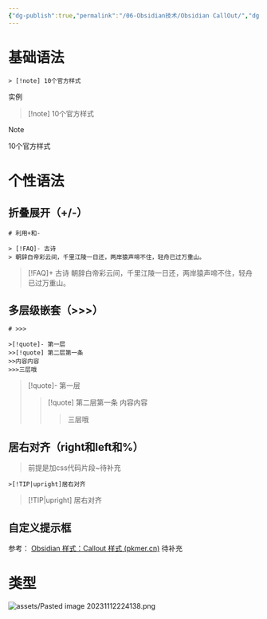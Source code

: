 ```yaml
---
{"dg-publish":true,"permalink":"/06-Obsidian技术/Obsidian CallOut/","dgPassFrontmatter":true,"created":"2023-11-13T08:10:19.991+08:00","updated":"2023-12-27T08:56:14.000+08:00"}
---
```



# 基础语法  

```
> [!note] 10个官方样式
```

实例
> [!note] 10个官方样式

> [!note]
>10个官方样式

# 个性语法
## 折叠展开（+/-）
```
# 利用+和-

> [!FAQ]- 古诗
> 朝辞白帝彩云间，千里江陵一日还，两岸猿声啼不住，轻舟已过万重山。
```

> [!FAQ]+ 古诗
> 朝辞白帝彩云间，千里江陵一日还，两岸猿声啼不住，轻舟已过万重山。


## 多层级嵌套（>>>）
```
# >>>

>[!quote]- 第一层
>>[!quote] 第二层第一条
>>内容内容
>>>三层哦
```

>[!quote]- 第一层
>>[!quote] 第二层第一条
>>内容内容
>>>三层哦

## 居右对齐（right和left和%）
> 前提是加css代码片段~待补充

```
>[!TIP|upright]居右对齐
```

>[!TIP|upright] 居右对齐

## 自定义提示框
参考：
[Obsidian 样式：Callout 样式 (pkmer.cn)](https://pkmer.cn/Pkmer-Docs/10-obsidian/obsidian%E5%A4%96%E8%A7%82/css-%E7%89%87%E6%AE%B5/obsidian%E6%A0%B7%E5%BC%8F-callout%E6%A0%B7%E5%BC%8F/)
待补充

# 类型
![assets/Pasted image 20231112224138.png](/img/user/assets/Pasted%20image%2020231112224138.png)